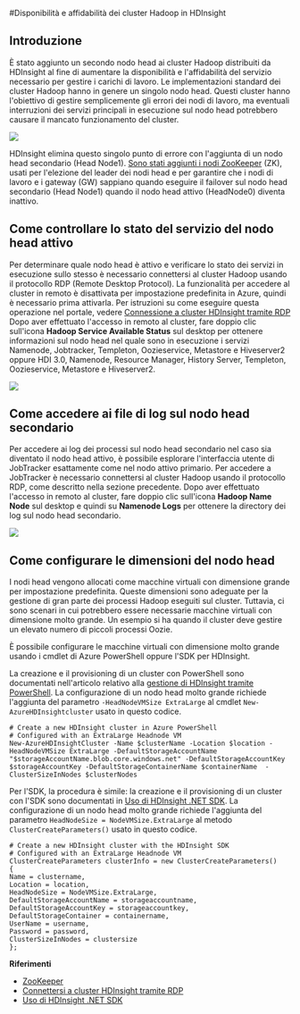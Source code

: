 ﻿<properties urlDisplayName="HDInsight High Availability" pageTitle="Disponibilità dei cluster Hadoop in HDInsight | Azure" metaKeywords="hdinsight, hadoop, hdinsight hadoop, hadoop azure" description="HDInsight deploys highly available and reliable clusters." services="HDInsight" umbracoNaviHide="0" disqusComments="1" editor="cgronlun" manager="paulettm" title="Availability of Hadoop clusters in HDInsight" authors="bradsev" />

<tags ms.service="hdinsight" ms.workload="big-data" ms.tgt_pltfrm="na" ms.devlang="multiple" ms.topic="article" ms.date="11/10/2014" ms.author="bradsev" />


#Disponibilità e affidabilità dei cluster Hadoop in HDInsight

## Introduzione ##
È stato aggiunto un secondo nodo head ai cluster Hadoop distribuiti da HDInsight al fine di aumentare la disponibilità e l'affidabilità del servizio necessario per gestire i carichi di lavoro. Le implementazioni standard dei cluster Hadoop hanno in genere un singolo nodo head. Questi cluster hanno l'obiettivo di gestire semplicemente gli errori dei nodi di lavoro, ma eventuali interruzioni dei servizi principali in esecuzione sul nodo head potrebbero causare il mancato funzionamento del cluster. 

![](http://i.imgur.com/jrUmrH4.png)

HDInsight elimina questo singolo punto di errore con l'aggiunta di un nodo head secondario (Head Node1). [Sono stati aggiunti i nodi ZooKeeper][zookeeper] (ZK), usati per l'elezione del leader dei nodi head e per garantire che i nodi di lavoro e i gateway (GW) sappiano quando eseguire il failover sul nodo head secondario (Head Node1) quando il nodo head attivo (HeadNode0) diventa inattivo.


## Come controllare lo stato del servizio del nodo head attivo ##
Per determinare quale nodo head è attivo e verificare lo stato dei servizi in esecuzione sullo stesso è necessario connettersi al cluster Hadoop usando il protocollo RDP (Remote Desktop Protocol). La funzionalità per accedere al cluster in remoto è disattivata per impostazione predefinita in Azure, quindi è necessario prima attivarla. Per istruzioni su come eseguire questa operazione nel portale, vedere [Connessione a cluster HDInsight tramite RDP](../hdinsight-administer-use-management-portal/#rdp)
Dopo aver effettuato l'accesso in remoto al cluster, fare doppio clic sull'icona **Hadoop Service Available Status** sul desktop per ottenere informazioni sul nodo head nel quale sono in esecuzione i servizi Namenode, Jobtracker, Templeton, Oozieservice, Metastore e Hiveserver2 oppure HDI 3.0, Namenode, Resource Manager, History Server, Templeton, Oozieservice, Metastore e Hiveserver2.

![](http://i.imgur.com/MYTkCHW.png)


## Come accedere ai file di log sul nodo head secondario ##

Per accedere ai log dei processi sul nodo head secondario nel caso sia diventato il nodo head attivo, è possibile esplorare l'interfaccia utente di JobTracker esattamente come nel nodo attivo primario. Per accedere a JobTracker è necessario connettersi al cluster Hadoop usando il protocollo RDP, come descritto nella sezione precedente. Dopo aver effettuato l'accesso in remoto al cluster, fare doppio clic sull'icona **Hadoop Name Node** sul desktop e quindi su **Namenode Logs** per ottenere la directory dei log sul nodo head secondario.

![](http://i.imgur.com/eL6jzgB.png)


## Come configurare le dimensioni del nodo head ##
I nodi head vengono allocati come macchine virtuali con dimensione grande per impostazione predefinita. Queste dimensioni sono adeguate per la gestione di gran parte dei processi Hadoop eseguiti sul cluster. Tuttavia, ci sono scenari in cui potrebbero essere necessarie macchine virtuali con dimensione molto grande. Un esempio si ha quando il cluster deve gestire un elevato numero di piccoli processi Oozie. 

È possibile configurare le macchine virtuali con dimensione molto grande usando i cmdlet di Azure PowerShell oppure l'SDK per HDInsight.

La creazione e il provisioning di un cluster con PowerShell sono documentati nell'articolo relativo alla [gestione di HDInsight tramite PowerShell](../hdinsight-administer-use-powershell/). La configurazione di un nodo head molto grande richiede l'aggiunta del parametro `-HeadNodeVMSize ExtraLarge` al cmdlet `New-AzureHDInsightcluster` usato in questo codice.

    # Create a new HDInsight cluster in Azure PowerShell
	# Configured with an ExtraLarge Headnode VM
    New-AzureHDInsightCluster -Name $clusterName -Location $location -HeadNodeVMSize ExtraLarge -DefaultStorageAccountName "$storageAccountName.blob.core.windows.net" -DefaultStorageAccountKey $storageAccountKey -DefaultStorageContainerName $containerName  -ClusterSizeInNodes $clusterNodes

Per l'SDK, la procedura è simile: la creazione e il provisioning di un cluster con l'SDK sono documentati in [Uso di HDInsight .NET SDK](../hdinsight-provision-clusters/#sdk). La configurazione di un nodo head molto grande richiede l'aggiunta del parametro `HeadNodeSize = NodeVMSize.ExtraLarge` al metodo `ClusterCreateParameters()` usato in questo codice.

    # Create a new HDInsight cluster with the HDInsight SDK
	# Configured with an ExtraLarge Headnode VM
    ClusterCreateParameters clusterInfo = new ClusterCreateParameters()
    {
    Name = clustername,
    Location = location,
    HeadNodeSize = NodeVMSize.ExtraLarge,
    DefaultStorageAccountName = storageaccountname,
    DefaultStorageAccountKey = storageaccountkey,
    DefaultStorageContainer = containername,
    UserName = username,
    Password = password,
    ClusterSizeInNodes = clustersize
    };


**Riferimenti**	

- [ZooKeeper][zookeeper]
- [Connettersi a cluster HDInsight tramite RDP](../hdinsight-administer-use-management-portal/#rdp)
- [Uso di HDInsight .NET SDK](../hdinsight-provision-clusters/#sdk) 


[zookeeper]: http://zookeeper.apache.org/ 







<!--HONumber=35_1-->
